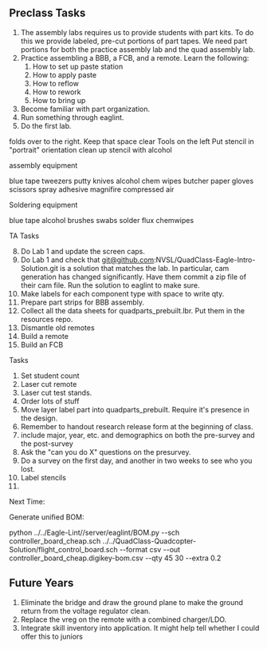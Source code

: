 ## Preclass Tasks


1.  The assembly labs requires us to provide students with part kits.  To do this we provide labeled, pre-cut portions of 
part tapes.  We need part portions for both the practice assembly lab and the quad assembly lab.
2.  Practice assembling a BBB, a FCB, and a remote.  Learn the following:
    1.  How to set up paste station
    2.  How to apply paste
    3.  How to reflow
    4.  How to rework
    5.  How to bring up
3.  Become familiar with part organization.
4.  Run something through eaglint.
5.  Do the first lab.


folds over to the right.  Keep that space clear
Tools on the left
Put stencil in "portrait" orientation
clean up stencil with alcohol

assembly equipment

blue tape
tweezers
putty knives
alcohol
chem wipes
butcher paper
gloves
scissors
spray adhesive
magnifire
compressed air

Soldering equipment

blue tape
alcohol
brushes
swabs
solder
flux
chemwipes


TA Tasks

8. Do Lab 1 and update the screen caps.
9. Do Lab 1 and check that git@github.com:NVSL/QuadClass-Eagle-Intro-Solution.git is a solution that matches the lab.  In particular, cam generation has changed significantly.  Have them commit a zip file of their cam file.  Run the solution to eaglint to make sure. 
2. Make labels for each component type with space to write qty.
3. Prepare part strips for BBB assembly.
6. Collect all the data sheets for quadparts_prebuilt.lbr.  Put them in the resources repo.
10. Dismantle old remotes
0. Build a remote
1. Build an FCB


Tasks

1.  Set student count
1.  Laser cut remote 
2.  Laser cut test stands.
2.  Order lots of stuff
3.  Move layer label part into quadparts_prebuilt.  Require it's presence in the design.
5.  Remember to handout research release form at the beginning of class.
6.  include major, year, etc. and demographics on both the pre-survey and the post-survey
7.  Ask the "can you do X" questions on the presurvey.
8.  Do a survey on the first day, and another in two weeks to see who you lost.
9.  Label stencils
10.  

Next Time:

Generate unified BOM:

python ../../Eagle-Lint//server/eaglint/BOM.py --sch controller_board_cheap.sch ../../QuadClass-Quadcopter-Solution/flight_control_board.sch --format csv --out controller_board_cheap.digikey-bom.csv --qty 45 30 --extra 0.2

## Future Years

1. Eliminate the bridge and draw the ground plane to make the ground return from the voltage regulator clean. 
2. Replace the vreg on the remote with a combined charger/LDO. 
3.  Integrate skill inventory into application.  It might help tell whether I could offer this to juniors


